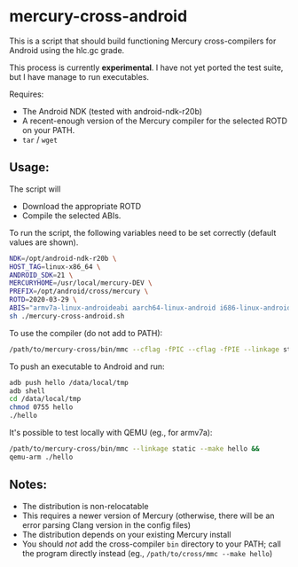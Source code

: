 # mercury-cross-android

This is a script that should build functioning Mercury
cross-compilers for Android using the hlc.gc grade.

This process is currently __experimental__.  I have not 
yet ported the test suite, but I have manage to run executables.

Requires:
- The Android NDK (tested with android-ndk-r20b)
- A recent-enough version of the Mercury compiler for
  the selected ROTD on your PATH.
- `tar` / `wget`

## Usage:

The script will
- Download the appropriate ROTD
- Compile the selected ABIs.

To run the script, the following variables need to be set correctly (default values are shown).

```sh
NDK=/opt/android-ndk-r20b \
HOST_TAG=linux-x86_64 \
ANDROID_SDK=21 \
MERCURYHOME=/usr/local/mercury-DEV \
PREFIX=/opt/android/cross/mercury \
ROTD=2020-03-29 \
ABIS="armv7a-linux-androideabi aarch64-linux-android i686-linux-android x86_64-linux-android" \
sh ./mercury-cross-android.sh
```

To use the compiler (do not add to PATH):

```sh
/path/to/mercury-cross/bin/mmc --cflag -fPIC --cflag -fPIE --linkage static --make hello
```

To push an executable to Android and run:

```sh
adb push hello /data/local/tmp
adb shell
cd /data/local/tmp
chmod 0755 hello
./hello
```

It's possible to test locally with QEMU (eg., for armv7a):

```sh
/path/to/mercury-cross/bin/mmc --linkage static --make hello &&
qemu-arm ./hello
```

## Notes:
- The distribution is non-relocatable
- This requires a newer version of Mercury (otherwise, there will be an error parsing
  Clang version in the config files)
- The distribution depends on your existing Mercury install
- You should _not_ add the cross-compiler `bin` directory to your PATH;
  call the program directly instead (eg., `/path/to/cross/mmc --make hello`)


